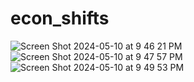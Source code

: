 # econ_shifts
![Screen Shot 2024-05-10 at 9 46 21 PM](https://github.com/rachellin0/econ_shifts/assets/91289121/95edd9b5-637b-4915-8eb4-96537b8d294c)
![Screen Shot 2024-05-10 at 9 47 57 PM](https://github.com/rachellin0/econ_shifts/assets/91289121/368c5b19-9229-467e-b1ab-892310291a06)
![Screen Shot 2024-05-10 at 9 49 53 PM](https://github.com/rachellin0/econ_shifts/assets/91289121/524ee415-9202-431a-a3fd-0dbc9de41879)
